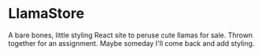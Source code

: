 # LlamaStore
A bare bones, little styling React site to peruse cute llamas for sale. 
Thrown together for an assignment. Maybe someday I'll come back and add styling.
